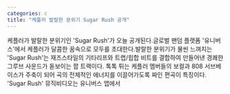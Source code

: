 ```yaml
---
categories: c
title: "케플러 발랄한 분위기 Sugar Rush 공개"
---
```

케플러가 발랄한 분위기인 &#39;Sugar Rush&#39;가 오늘 공개된다.글로벌 팬덤 플랫폼 &#39;유니버스&#39;에서 케플러가 달콤한 꿈속으로 모두를 초대한다.발랄한 분위기가 물씬 느껴지는 &#39;Sugar Rush&#39;는 재즈스타일의 기타리프와 트랩/힙합 비트를 결합하여 만들어낸 경쾌한 그루브 사운드가 돋보이는 팝 트랙이다. 톡톡 튀는 케플러 멤버들의 보컬과 808 서브베이스가 주축이 되어 곡의 전체적인 에너지를 이끌어가도록 짜인 편곡이 특징이다. &#39;Sugar Rush&#39; 뮤직비디오는 유니버스 앱에서